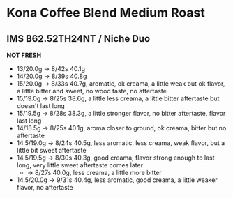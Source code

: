 # Kona Coffee Blend Medium Roast

## IMS B62.52TH24NT / Niche Duo

**NOT FRESH**

- 13/20.0g -> 8/42s 40.1g
- 14/20.0g -> 8/39s 40.8g
- 15/20.0g -> 8/33s 40.7g, aromatic, ok creama, a little weak but ok flavor, a little bitter and sweet, no wood taste, no aftertaste
- 15/19.0g -> 8/25s 38.6g, a little less creama, a little bitter aftertaste but doesn't last long
- 15/19.5g -> 8/28s 38.3g, a little stronger flavor, no bitter aftertaste, flavor last long
- 14/18.5g -> 8/25s 40.1g, aroma closer to ground, ok creama, bitter but no aftertaste
- 14.5/19.0g -> 8/24s 40.5g, less aromatic, less creama, weak flavor, but a little bit sweet aftertaste
- 14.5/19.5g -> 8/30s 40.3g, good creama, flavor strong enough to last long, very little sweet aftertaste comes later
  - -> 8/27s 40.0g, less creama, a little more bitter
- 14.5/20.0g -> 9/31s 40.4g, less aromatic, good creama, a little weaker flavor, no aftertaste
